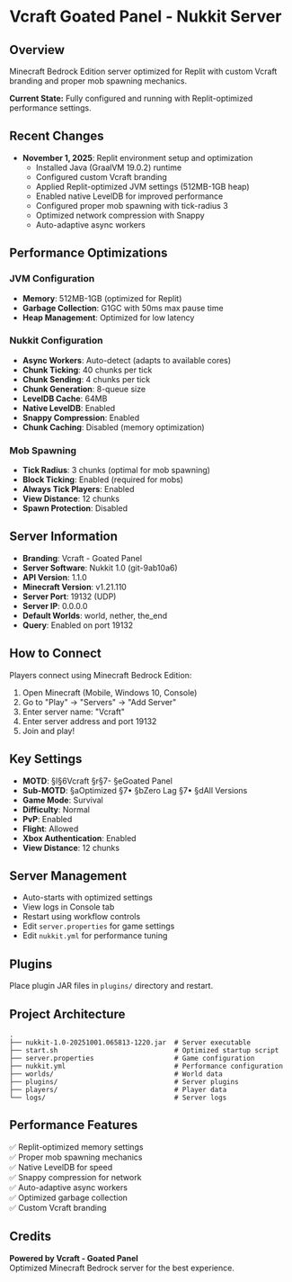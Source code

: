 # Vcraft Goated Panel - Nukkit Server

## Overview
Minecraft Bedrock Edition server optimized for Replit with custom Vcraft branding and proper mob spawning mechanics.

**Current State:** Fully configured and running with Replit-optimized performance settings.

## Recent Changes
- **November 1, 2025**: Replit environment setup and optimization
  - Installed Java (GraalVM 19.0.2) runtime
  - Configured custom Vcraft branding
  - Applied Replit-optimized JVM settings (512MB-1GB heap)
  - Enabled native LevelDB for improved performance
  - Configured proper mob spawning with tick-radius 3
  - Optimized network compression with Snappy
  - Auto-adaptive async workers

## Performance Optimizations

### JVM Configuration
- **Memory**: 512MB-1GB (optimized for Replit)
- **Garbage Collection**: G1GC with 50ms max pause time
- **Heap Management**: Optimized for low latency

### Nukkit Configuration
- **Async Workers**: Auto-detect (adapts to available cores)
- **Chunk Ticking**: 40 chunks per tick
- **Chunk Sending**: 4 chunks per tick
- **Chunk Generation**: 8-queue size
- **LevelDB Cache**: 64MB
- **Native LevelDB**: Enabled
- **Snappy Compression**: Enabled
- **Chunk Caching**: Disabled (memory optimization)

### Mob Spawning
- **Tick Radius**: 3 chunks (optimal for mob spawning)
- **Block Ticking**: Enabled (required for mobs)
- **Always Tick Players**: Enabled
- **View Distance**: 12 chunks
- **Spawn Protection**: Disabled

## Server Information
- **Branding**: Vcraft - Goated Panel
- **Server Software**: Nukkit 1.0 (git-9ab10a6)
- **API Version**: 1.1.0
- **Minecraft Version**: v1.21.110
- **Server Port**: 19132 (UDP)
- **Server IP**: 0.0.0.0
- **Default Worlds**: world, nether, the_end
- **Query**: Enabled on port 19132

## How to Connect
Players connect using Minecraft Bedrock Edition:
1. Open Minecraft (Mobile, Windows 10, Console)
2. Go to "Play" → "Servers" → "Add Server"
3. Enter server name: "Vcraft"
4. Enter server address and port 19132
5. Join and play!

## Key Settings
- **MOTD**: §l§6Vcraft §r§7- §eGoated Panel
- **Sub-MOTD**: §aOptimized §7• §bZero Lag §7• §dAll Versions
- **Game Mode**: Survival
- **Difficulty**: Normal
- **PvP**: Enabled
- **Flight**: Allowed
- **Xbox Authentication**: Enabled
- **View Distance**: 12 chunks

## Server Management
- Auto-starts with optimized settings
- View logs in Console tab
- Restart using workflow controls
- Edit `server.properties` for game settings
- Edit `nukkit.yml` for performance tuning

## Plugins
Place plugin JAR files in `plugins/` directory and restart.

## Project Architecture
```
.
├── nukkit-1.0-20251001.065813-1220.jar  # Server executable
├── start.sh                             # Optimized startup script
├── server.properties                    # Game configuration
├── nukkit.yml                           # Performance configuration
├── worlds/                              # World data
├── plugins/                             # Server plugins
├── players/                             # Player data
└── logs/                                # Server logs
```

## Performance Features
✅ Replit-optimized memory settings  
✅ Proper mob spawning mechanics  
✅ Native LevelDB for speed  
✅ Snappy compression for network  
✅ Auto-adaptive async workers  
✅ Optimized garbage collection  
✅ Custom Vcraft branding  

## Credits
**Powered by Vcraft - Goated Panel**  
Optimized Minecraft Bedrock server for the best experience.

